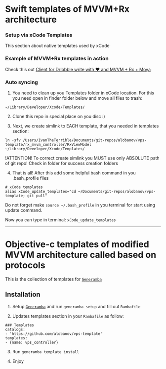 # Swift templates of MVVM+Rx architecture
### Setup via xCode Templates

This section about native templates used by xCode

### Example of MVVM+Rx templates in action 

Check this out [Client for Dribbble write with ❤️ and MVVM + Rx + Moya](https://github.com/alobanov/Dribbble)

### Auto syncing

1) You need to clean up you Templates folder in xCode location. For this you need open in finder folder below and move all files to trash:
```
~/Library/Developer/Xcode/Templates/
```

2) Clone this repo in special place on you disc :)

3) Next, we create simlink to EACH template, that you needed in templates section:
```
ln -sfv /Users/IvanTheTerrible/Documents/git-repos/alobanov/vps-template/rx_mvvm_controller/RxViewModel ~/Library/Developer/Xcode/Templates/
```

!ATTENTION! To correct create simlink you MUST use only ABSOLUTE path of git repo!
Check in folder for success creation folders

4) That is all! After this add some helpful bash command in you .bash_profile files
```
# xCode templates
alias xCode_update_templates="cd ~/Documents/git-repos/alobanov/vps-template; git pull"
```

Do not forget make `source ~/.bash_profile` in you terminal for start using update command.

Now you can type in terminal: `xCode_update_templates`

---

# Objective-c templates of modified MVVM architecture called based on protocols
This is the collection of templates for [`Generamba`](https://github.com/rambler-digital-solutions/Generamba)

## Installation
1) Setup [`Generamba`](https://github.com/rambler-digital-solutions/Generamba) and run `generamba setup` and fill out `Rambafile`

2) Updates templates section in your `Rambafile` as follow:
```
### Templates
catalogs:
- 'https://github.com/alobanov/vps-template'
templates:
- {name: vps_controller}
```

3) Run `generamba template install`

5) Enjoy
